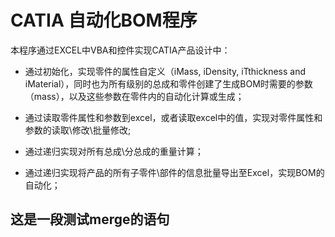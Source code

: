 # CATIA 自动化BOM程序

本程序通过EXCEL中VBA和控件实现CATIA产品设计中：

- 通过初始化，实现零件的属性自定义（iMass, iDensity, iTthickness and iMaterial），同时也为所有级别的总成和零件创建了生成BOM时需要的参数（mass），以及这些参数在零件内的自动化计算或生成；

- 通过读取零件属性和参数到excel，或者读取excel中的值，实现对零件属性和参数的读取\修改\批量修改;

- 通过递归实现对所有总成\分总成的重量计算；

- 通过递归实现将产品的所有子零件\部件的信息批量导出至Excel，实现BOM的自动化；

## 这是一段测试merge的语句